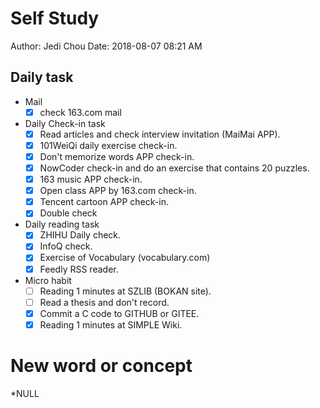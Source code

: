 # Self Study

Author: Jedi Chou
Date: 2018-08-07 08:21 AM

## Daily task

* Mail
  -[x] check 163.com mail

* Daily Check-in task
  -[x] Read articles and check interview invitation (MaiMai APP).
  -[x] 101WeiQi daily exercise check-in.
  -[x] Don't memorize words APP check-in.
  -[x] NowCoder check-in and do an exercise that contains 20 puzzles.
  -[x] 163 music APP check-in.
  -[x] Open class APP by 163.com check-in.
  -[x] Tencent cartoon APP check-in.
  -[x] Double check
  
* Daily reading task
  -[x] ZHIHU Daily check.
  -[x] InfoQ check.
  -[x] Exercise of Vocabulary (vocabulary.com)
  -[x] Feedly RSS reader.
  
* Micro habit
  -[ ] Reading 1 minutes at SZLIB (BOKAN site).
  -[ ] Read a thesis and don't record.
  -[x] Commit a C code to GITHUB or GITEE.
  -[x] Reading 1 minutes at SIMPLE Wiki.
  
# New word or concept

*NULL